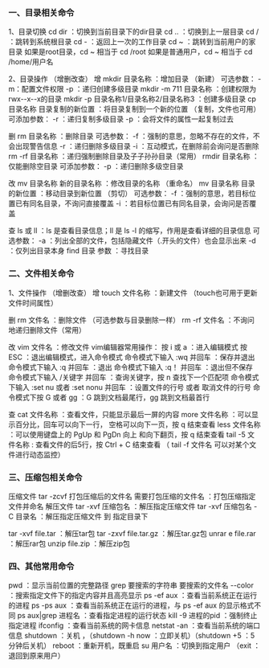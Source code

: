 ### 一、目录相关命令

1、目录切换
cd dir ：切换到当前目录下的dir目录
cd ..   ：切换到上一层目录
cd /    ：跳转到系统根目录
cd -    ：返回上一次的工作目录
cd ~   ：跳转到当前用户的家目录
如果是root目录，cd ~ 相当于 cd /root
如果是普通用户，cd ~ 相当于 cd /home/用户名

2、目录操作 （增删改查）
增
mkdir 目录名称 ：增加目录 （新建）
可选参数：
-m：配置文件权限
-p ：递归创建多级目录
mkdir -m 711 目录名称 ：创建权限为 rwx--x--x的目录
mkdir -p 目录名称1/目录名称2/目录名称3 ：创建多级目录
cp 目录名称 目录复制的新位置 ：将目录复制到一个新的位置 （复制，文件也可用）
可添加参数：
-r ：递归复制多级目录
-p ：会将文件的属性一起复制过去


删
rm 目录名称 ：删除目录
可选参数：
-f ：强制的意思，忽略不存在的文件，不会出现警告信息
-r ：递归删除多级目录
-i ：互动模式，在删除前会询问是否删除
rm -rf 目录名称 ：递归强制删除目录及子子孙孙目录（常用）
rmdir 目录名称 ：仅能删除空目录
可添加参数：
-p ：递归删除多级空目录


改
mv 目录名称 新的目录名称 ：修改目录的名称 （重命名）
mv 目录名称 目录的新位置 ：移动目录到新位置 （剪切）
可选参数：
-f ：强制的意思，若目标位置已有同名目录，不询问直接覆盖
-i ：若目标位置已有同名目录，会询问是否覆盖


查
ls 或 ll ：ls 是查看目录信息；ll 是 ls -l 的缩写，作用是查看详细的目录信息
可选参数：
-a ：列出全部的文件，包括隐藏文件（.开头的文件）也会显示出来
-d ：仅列出目录本身
find 目录 参数 ：寻找目录



### 二、文件相关命令

1、文件操作 （增删改查）
增
touch 文件名称 ：新建文件 （touch也可用于更新文件时间属性）


删
rm 文件名 ：删除文件 （可选参数与目录删除一样）
rm -rf 文件名 ：不询问地递归删除文件（常用）


改
vim 文件名 ：修改文件
vim编辑器常用操作：
按 i 或 a ：进入编辑模式
按 ESC ：退出编辑模式，进入命令模式
命令模式下输入 :wq 并回车 ：保存并退出
命令模式下输入 :q 并回车 ：退出
命令模式下输入 :q！ 并回车 ：退出但不保存
命令模式下输入 /关键字 并回车 ：查询关键字，按 n 查找下一个匹配项
命令模式下输入 :set nu 或者 :set nonu 并回车 ：设置文件的行号 或者 取消文件的行号
命令模式下按 G 或者 gg ：G 跳到文档最尾行，gg 跳到文档最首行


查
cat 文件名称 ：查看文件，只能显示最后一屏的内容
more 文件名称 ：可以显示百分比，回车可以向下一行， 空格可以向下一页，按 q 结束查看
less 文件名称 ：可以使用键盘上的 PgUp 和 PgDn 向上 和向下翻页，按 q 结束查看
tail -5 文件名称 : 查看文件的后5行，按 Ctrl + C 结束查看 （ tail -f 文件名 可以对某个文件进行动态监控）



### 三、压缩包相关命令
压缩文件
tar -zcvf 打包压缩后的文件名 需要打包压缩的文件名 ：打包压缩指定文件并命名
解压文件
tar -xvf 压缩包名 ：解压指定压缩文件
tar -xvf 压缩包名 -C 目录名 ：解压指定压缩文件 到 指定目录下

tar -xvf   file.tar ：解压tar包
tar -zxvf file.tar.gz ：解压tar.gz包
unrar e file.rar ：解压rar包
unzip file.zip ：解压zip包

### 四、其他常用命令
pwd ：显示当前位置的完整路径
grep 要搜索的字符串 要搜索的文件名 --color ：搜索指定文件下的指定内容并且高亮显示
ps -ef aux ：查看当前系统正在运行的进程
ps -ps aux ：查看当前系统正在运行的进程，与 ps -ef aux 的显示格式不同
ps aux|grep 进程名 ：查看指定进程的运行状态
kill -9 进程的pid ：强制终止指定进程
ifconfig ：查看当前系统的网卡信息
netstat -an ：查看当前系统的端口信息
shutdown ：关机 ，（shutdown -h now ：立即关机）（shutdown +5 ：5分钟后关机）
reboot ：重新开机，既重启
su 用户名 ：切换到指定用户 （exit ：退回到原来用户）

